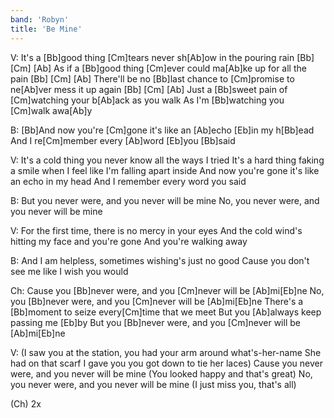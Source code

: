```yaml
---
band: 'Robyn'
title: 'Be Mine'
---
```



V:
It's a [Bb]good thing [Cm]tears never sh[Ab]ow in the pouring rain
[Bb] [Cm] [Ab]
As if a [Bb]good thing [Cm]ever could ma[Ab]ke up for all the pain
[Bb] [Cm] [Ab]
There'll be no [Bb]last chance to [Cm]promise to ne[Ab]ver mess it up again
[Bb] [Cm] [Ab]
Just a [Bb]sweet pain of [Cm]watching your b[Ab]ack as you walk
As I'm [Bb]watching you [Cm]walk awa[Ab]y

B:
[Bb]And now you're [Cm]gone it's like an [Ab]echo [Eb]in my h[Bb]ead
And I re[Cm]member every [Ab]word [Eb]you [Bb]said

V:
It's a cold thing you never know all the ways I tried
It's a hard thing faking a smile when I feel like I'm falling apart inside
And now you're gone it's like an echo in my head
And I remember every word you said

B:
But you never were, and you never will be mine
No, you never were, and you never will be mine

V:
For the first time, there is no mercy in your eyes
And the cold wind's hitting my face and you're gone
And you're walking away

B:
And I am helpless, sometimes wishing's just no good
Cause you don't see me like I wish you would

Ch:
Cause you [Bb]never were, and you [Cm]never will be [Ab]mi[Eb]ne
No, you [Bb]never were, and you [Cm]never will be [Ab]mi[Eb]ne
There's a [Bb]moment to seize every[Cm]time that we meet
But you [Ab]always keep passing me [Eb]by
But you [Bb]never were, and you [Cm]never will be [Ab]mi[Eb]ne

V:
(I saw you at the station, you had your arm around what's-her-name
She had on that scarf I gave you
you got down to tie her laces)
Cause you never were, and you never will be mine
(You looked happy and that's great)
No, you never were, and you never will be mine
(I just miss you, that's all)

(Ch) 2x
